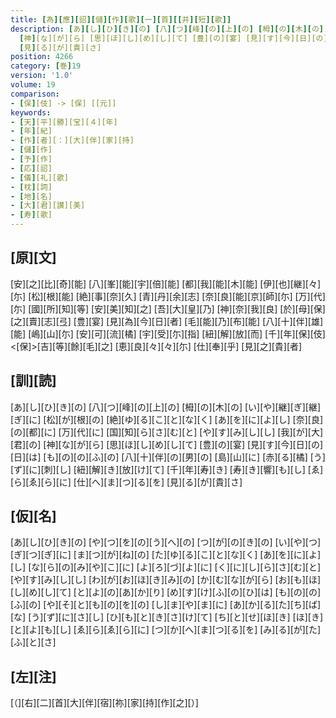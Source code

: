 ```yaml
---
title: [為][應][詔][儲][作][歌][一][首][[并][短][歌]]
description: [あ][し][ひ][き][の] [八][つ][峰][の][上][の] [栂][の][木][の] [い][や][継][ぎ][継][ぎ][に] [松][が][根][の] [絶][ゆ][る][こ][と][な][く] [あ][を][に][よ][し] [奈][良][の][都][に] [万][代][に] [国][知][ら][さ][む][と] [や][す][み][し][し] [我][が][大][君][の]
  [神][な][が][ら] [思][ほ][し][め][し][て] [豊][の][宴] [見][す][今][日][の][日][は] [も][の][の][ふ][の] [八][十][伴][の][男][の] [島][山][に] [赤][る][橘] [う][ず][に][刺][し] [紐][解][き][放][け][て] [千][年][寿][き] [寿][き][響][も][し] [ゑ][ら][ゑ][ら][に] [仕][へ][ま][つ][る][を]
  [見][る][が][貴][さ]
position: 4266
category: [巻]19
version: '1.0'
volume: 19
comparison:
- [保][伎] -> [保] [[元]]
keywords:
- [天][平][勝][宝][４][年]
- [年][紀]
- [作][者][：][大][伴][家][持]
- [儲][作]
- [予][作]
- [応][詔]
- [儀][礼][歌]
- [枕][詞]
- [地][名]
- [大][君][讃][美]
- [寿][歌]
---
```


## [原][文]

[安][之][比][奇][能] [八][峯][能][宇][倍][能] [都][我][能][木][能] [伊][也][継][々][尓] [松][根][能] [絶][事][奈][久] [青][丹][余][志] [奈][良][能][京][師][尓] [万][代][尓] [國][所][知][等] [安][美][知][之] [吾][大][皇][乃] [神][奈][我][良] [於][母][保][之][賣][志][弖] [豊][宴] [見][為][今][日][者] [毛][能][乃][布][能] [八][十][伴][雄][能] [嶋][山][尓] [安][可][流][橘] [宇][受][尓][指] [紐][解][放][而] [千][年][保][伎] <[保]>[吉][等][餘][毛][之] [恵][良][々][々][尓] [仕][奉][乎] [見][之][貴][者]

## [訓][読]

[あ][し][ひ][き][の] [八][つ][峰][の][上][の] [栂][の][木][の] [い][や][継][ぎ][継][ぎ][に] [松][が][根][の] [絶][ゆ][る][こ][と][な][く] [あ][を][に][よ][し] [奈][良][の][都][に] [万][代][に] [国][知][ら][さ][む][と] [や][す][み][し][し] [我][が][大][君][の] [神][な][が][ら] [思][ほ][し][め][し][て] [豊][の][宴] [見][す][今][日][の][日][は] [も][の][の][ふ][の] [八][十][伴][の][男][の] [島][山][に] [赤][る][橘] [う][ず][に][刺][し] [紐][解][き][放][け][て] [千][年][寿][き] [寿][き][響][も][し] [ゑ][ら][ゑ][ら][に] [仕][へ][ま][つ][る][を] [見][る][が][貴][さ]

## [仮][名]

[あ][し][ひ][き][の] [や][つ][を][の][う][へ][の] [つ][が][の][き][の] [い][や][つ][ぎ][つ][ぎ][に] [ま][つ][が][ね][の] [た][ゆ][る][こ][と][な][く] [あ][を][に][よ][し] [な][ら][の][み][や][こ][に] [よ][ろ][づ][よ][に] [く][に][し][ら][さ][む][と] [や][す][み][し][し] [わ][が][お][ほ][き][み][の] [か][む][な][が][ら] [お][も][ほ][し][め][し][て] [と][よ][の][あ][か][り] [め][す][け][ふ][の][ひ][は] [も][の][の][ふ][の] [や][そ][と][も][の][を][の] [し][ま][や][ま][に] [あ][か][る][た][ち][ば][な] [う][ず][に][さ][し] [ひ][も][と][き][さ][け][て] [ち][と][せ][ほ][き] [ほ][き][と][よ][も][し] [ゑ][ら][ゑ][ら][に] [つ][か][へ][ま][つ][る][を] [み][る][が][た][ふ][と][さ]

## [左][注]

[（][右][二][首][大][伴][宿][祢][家][持][作][之][）]
